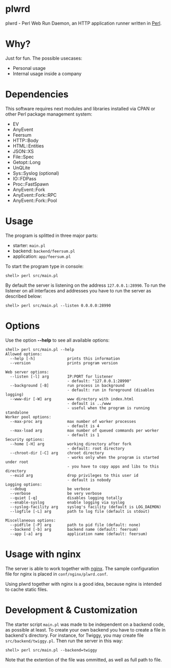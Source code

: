 # plwrd

plwrd - Perl Web Run Daemon, an HTTP application runner written in [Perl](http://www.perl.org).

# Why?

Just for fun. The possible usecases:

* Personal usage
* Internal usage inside a company

# Dependencies

This software requires next modules and libraries installed
via CPAN or other Perl package management system:

* EV
* AnyEvent
* Feersum
* HTTP::Body
* HTML::Entities
* JSON::XS
* File::Spec
* Getopt::Long
* UnQLite
* Sys::Syslog (optional)
* IO::FDPass
* Proc::FastSpawn
* AnyEvent::Fork
* AnyEvent::Fork::RPC
* AnyEvent::Fork::Pool

# Usage

The program is splitted in three major parts:

* starter: <code>main.pl</code>
* backend: <code>backend/feersum.pl</code>
* application: <code>app/feersum.pl</code>

To start the program type in console:

```
shell> perl src/main.pl
```

By default the server is listening on the address <code>127.0.0.1:28990</code>.
To run the listener on all interfaces and addresses you have to run 
the server as described below:

```
shell> perl src/main.pl --listen 0.0.0.0:28990
```

# Options

Use the option **--help** to see all available options:

```
shell> perl src/main.pl --help
Allowed options:
  --help [-h]              prints this information                         
  --version                prints program version                          

Web server options:
  --listen [-l] arg        IP:PORT for listener                            
                           - default: "127.0.0.1:28990"                    
  --background [-B]        run process in background                       
                           - default: run in foreground (disables logging) 
  --www-dir [-W] arg       www directory with index.html                   
                           - default is ../www                             
                           - useful when the program is running standalone 
Worker pool options:
  --max-proc arg           max number of worker processes                  
                           - default is 4                                  
  --max-load arg           max number of queued commands per worker        
                           - default is 1                                  
Security options:
  --home [-H] arg          working directory after fork                    
                           - default: root directory                       
  --chroot-dir [-C] arg    chroot directory                                
                           - works only when the program is started under root
                           - you have to copy apps and libs to this directory
  --euid arg               drop privileges to this user id                 
                           - default is nobody                             
Logging options:
  --debug                  be verbose                                      
  --verbose                be very verbose                                 
  --quiet [-q]             disables logging totally                        
  --enable-syslog          enable logging via syslog                       
  --syslog-facility arg    syslog's facility (default is LOG_DAEMON)       
  --logfile [-L] arg       path to log file (default is stdout)            

Miscellaneous options:
  --pidfile [-P] arg       path to pid file (default: none)                
  --backend [-b] arg       backend name (default: feersum)                 
  --app [-a] arg           application name (default: feersum)             

```

# Usage with nginx

The server is able to work together with [nginx](http://nginx.org).
The sample configuration file for nginx is placed in <code>conf/nginx/plwrd.conf</code>.

Using plwrd together with nginx is a good idea, because nginx is intended 
to cache static files.

# Development & Customization

The starter script <code>main.pl</code> was made to be independent
on a backend code, as possible at least.
To create your own backend you have to create a file in backend's directory.
For instance, for Twiggy, you may create file <code>src/backend/twiggy.pl</code>.
Then run the server in this way:

```
shell> perl src/main.pl --backend=twiggy
```

Note that the extention of the file was ommitted, as well as full path to
file.

